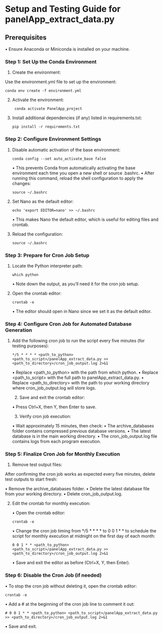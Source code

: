# Setup and Testing Guide for panelApp_extract_data.py

## Prerequisites

  •	Ensure Anaconda or Miniconda is installed on your machine.


### Step 1: Set Up the Conda Environment

1.	Create the environment:

Use the environment.yml file to set up the environment:

    conda env create -f environment.yml
    
2.	Activate the environment:

         conda activate PanelApp_project

3.	Install additional dependencies (if any) listed in requirements.txt:

        pip install -r requirements.txt
  	

### Step 2: Configure Environment Settings

1.	Disable automatic activation of the base environment:

        conda config --set auto_activate_base false

	•	This prevents Conda from automatically activating the base environment each time you open a new shell or source .bashrc.
	•	After running this command, reload the shell configuration to apply the changes:

        source ~/.bashrc


2.	Set Nano as the default editor:

        echo 'export EDITOR=nano' >> ~/.bashrc

	•	This makes Nano the default editor, which is useful for editing files and crontab.

3.	Reload the configuration:

        source ~/.bashrc

### Step 3: Prepare for Cron Job Setup

1.	Locate the Python interpreter path:

        which python

	•	Note down the output, as you’ll need it for the cron job setup.

2.	Open the crontab editor:

        crontab -e

	•	The editor should open in Nano since we set it as the default editor.

### Step 4: Configure Cron Job for Automated Database Generation

1.	Add the following cron job to run the script every five minutes (for testing purposes):

        */5 * * * * <path_to_python> <path_to_script>/panelApp_extract_data.py >> <path_to_directory>/cron_job_output.log 2>&1

	•	Replace <path_to_python> with the path from which python.
	•	Replace <path_to_script> with the full path to panelApp_extract_data.py.
	•	Replace <path_to_directory> with the path to your working directory where cron_job_output.log will store logs.

	2.	Save and exit the crontab editor:
 
	•	Press Ctrl+X, then Y, then Enter to save.

	3.	Verify cron job execution:
 
	•	Wait approximately 15 minutes, then check:
	•	The archive_databases folder contains compressed previous database versions.
	•	The latest database is in the main working directory.
	•	The cron_job_output.log file contains logs from each program execution.

### Step 5: Finalize Cron Job for Monthly Execution

1.	Remove test output files:

After confirming the cron job works as expected every five minutes, delete test outputs to start fresh:

  •	Remove the archive_databases folder.
	•	Delete the latest database file from your working directory.
	•	Delete cron_job_output.log.
 
2.	Edit the crontab for monthly execution:

	•	Open the crontab editor:

        crontab -e


	•	Change the cron job timing from */5 * * * * to 0 0 1 * * to schedule the script for monthly execution at midnight on the first day of each month:

        0 0 1 * * <path_to_python> <path_to_script>/panelApp_extract_data.py >> <path_to_directory>/cron_job_output.log 2>&1


	•	Save and exit the editor as before (Ctrl+X, Y, then Enter).


### Step 6: Disable the Cron Job (if needed)

•	To stop the cron job without deleting it, open the crontab editor:

    crontab -e


•	Add a # at the beginning of the cron job line to comment it out:

    # 0 0 1 * * <path_to_python> <path_to_script>/panelApp_extract_data.py >> <path_to_directory>/cron_job_output.log 2>&1


•	Save and exit.
